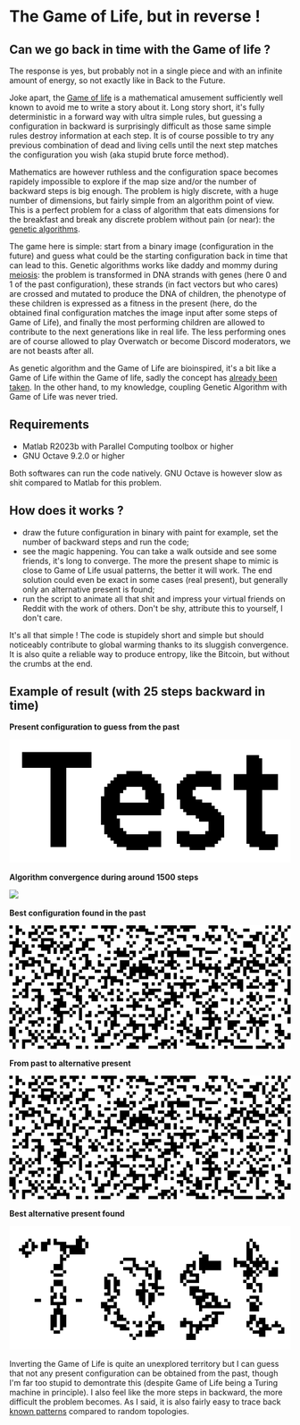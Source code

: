 # The Game of Life, but in reverse !

## Can we go back in time with the Game of life ?
The response is yes, but probably not in a single piece and with an infinite amount of energy, so not exactly like in Back to the Future.

Joke apart, the [Game of life](https://en.wikipedia.org/wiki/Conway%27s_Game_of_Life) is a mathematical amusement sufficiently well known to avoid me to write a story about it. Long story short, it's fully deterministic in a forward way with ultra simple rules, but guessing a configuration in backward is surprisingly difficult as those same simple rules destroy information at each step. It is of course possible to try any previous combination of dead and living cells until the next step matches the configuration you wish (aka stupid brute force method).

Mathematics are however ruthless and the configuration space becomes rapidely impossible to explore if the map size and/or the number of backward steps is big enough. The problem is higly discrete, with a huge number of dimensions, but fairly simple from an algorithm point of view. This is a perfect problem for a class of algorithm that eats dimensions for the breakfast and break any discrete problem without pain (or near): the [genetic algorithms](https://en.wikipedia.org/wiki/Genetic_algorithm).

The game here is simple: start from a binary image (configuration in the future) and guess what could be the starting configuration back in time that can lead to this. Genetic algorithms works like daddy and mommy during [meiosis](https://en.wikipedia.org/wiki/Meiosis): the problem is transformed in DNA strands with genes (here 0 and 1 of the past configuration), these strands (in fact vectors but who cares) are crossed and mutated to produce the DNA of children, the phenotype of these children is expressed as a fitness in the present (here, do the obtained final configuration matches the image input after some steps of Game of Life), and finally the most performing children are allowed to contribute to the next generations like in real life. The less performing ones are of course allowed to play Overwatch or become Discord moderators, we are not beasts after all.

As genetic algorithm and the Game of Life are bioinspired, it's a bit like a Game of Life within the Game of life, sadly the concept has [already been taken](https://www.youtube.com/watch?v=xP5-iIeKXE8). In the other hand, to my knowledge, coupling Genetic Algorithm with Game of Life was never tried.

## Requirements
- Matlab R2023b with Parallel Computing toolbox or higher
- GNU Octave 9.2.0 or higher

Both softwares can run the code natively. GNU Octave is however slow as shit compared to Matlab for this problem.

## How does it works ?
- draw the future configuration in binary with paint for example, set the number of backward steps and run the code;
- see the magic happening. You can take a walk outside and see some friends, it's long to converge. The more the present shape to mimic is close to Game of Life usual patterns, the better it will work. The end solution could even be exact in some cases (real present), but generally only an alternative present is found;
- run the script to animate all that shit and impress your virtual friends on Reddit with the work of others. Don't be shy, attribute this to yourself, I don't care.

It's all that simple ! The code is stupidely short and simple but should noticeably contribute to global warming thanks to its sluggish convergence. It is also quite a reliable way to produce entropy, like the Bitcoin, but without the crumbs at the end.

## Example of result (with 25 steps backward in time)

**Present configuration to guess from the past**

![](/Images/Target_big.png)

**Algorithm convergence during around 1500 steps**

![](/Images/Topology.gif)

**Best configuration found in the past**

![](/Images/Best_start.png)

**From past to alternative present**

![](/Images/Animation.gif)

**Best alternative present found**

![](/Images/Best_end.png)

Inverting the Game of Life is quite an unexplored territory but I can guess that not any present configuration can be obtained from the past, though I'm far too stupid to demontrate this (despite Game of Life being a Turing machine in principle). I also feel like the more steps in backward, the more difficult the problem becomes. As I said, it is also fairly easy to trace back [known patterns](https://conwaylife.com/wiki/Category:Patterns) compared to random topologies.

